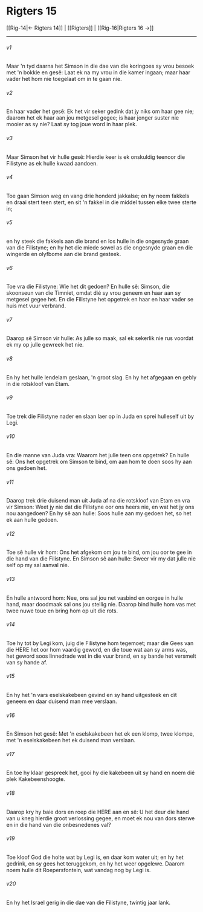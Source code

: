 # Rigters 15

[[Rig-14|← Rigters 14]] | [[Rigters]] | [[Rig-16|Rigters 16 →]]
***

###### v1
Maar 'n tyd daarna het Simson in die dae van die koringoes sy vrou besoek met 'n bokkie en gesê: Laat ek na my vrou in die kamer ingaan; maar haar vader het hom nie toegelaat om in te gaan nie. 
###### v2
En haar vader het gesê: Ek het vir seker gedink dat jy niks om haar gee nie; daarom het ek haar aan jou metgesel gegee; is haar jonger suster nie mooier as sy nie? Laat sy tog joue word in haar plek. 
###### v3
Maar Simson het vir hulle gesê: Hierdie keer is ek onskuldig teenoor die Filistyne as ek hulle kwaad aandoen. 
###### v4
Toe gaan Simson weg en vang drie honderd jakkalse; en hy neem fakkels en draai stert teen stert, en sit 'n fakkel in die middel tussen elke twee sterte in; 
###### v5
en hy steek die fakkels aan die brand en los hulle in die ongesnyde graan van die Filistyne; en hy het die miede sowel as die ongesnyde graan en die wingerde en olyfbome aan die brand gesteek. 
###### v6
Toe vra die Filistyne: Wie het dit gedoen? En hulle sê: Simson, die skoonseun van die Timniet, omdat dié sy vrou geneem en haar aan sy metgesel gegee het. En die Filistyne het opgetrek en haar en haar vader se huis met vuur verbrand. 
###### v7
Daarop sê Simson vir hulle: As julle so maak, sal ek sekerlik nie rus voordat ek my op julle gewreek het nie. 
###### v8
En hy het hulle lendelam geslaan, 'n groot slag. En hy het afgegaan en gebly in die rotskloof van Etam. 
###### v9
Toe trek die Filistyne nader en slaan laer op in Juda en sprei hulleself uit by Legi. 
###### v10
En die manne van Juda vra: Waarom het julle teen ons opgetrek? En hulle sê: Ons het opgetrek om Simson te bind, om aan hom te doen soos hy aan ons gedoen het. 
###### v11
Daarop trek drie duisend man uit Juda af na die rotskloof van Etam en vra vir Simson: Weet jy nie dat die Filistyne oor ons heers nie, en wat het jy ons nou aangedoen? En hy sê aan hulle: Soos hulle aan my gedoen het, so het ek aan hulle gedoen. 
###### v12
Toe sê hulle vir hom: Ons het afgekom om jou te bind, om jou oor te gee in die hand van die Filistyne. En Simson sê aan hulle: Sweer vir my dat julle nie self op my sal aanval nie. 
###### v13
En hulle antwoord hom: Nee, ons sal jou net vasbind en oorgee in hulle hand, maar doodmaak sal ons jou stellig nie. Daarop bind hulle hom vas met twee nuwe toue en bring hom op uit die rots. 
###### v14
Toe hy tot by Legi kom, juig die Filistyne hom tegemoet; maar die Gees van die HERE het oor hom vaardig geword, en die toue wat aan sy arms was, het geword soos linnedrade wat in die vuur brand, en sy bande het versmelt van sy hande af. 
###### v15
En hy het 'n vars eselskakebeen gevind en sy hand uitgesteek en dit geneem en daar duisend man mee verslaan. 
###### v16
En Simson het gesê: Met 'n eselskakebeen het ek een klomp, twee klompe, met 'n eselskakebeen het ek duisend man verslaan. 
###### v17
En toe hy klaar gespreek het, gooi hy die kakebeen uit sy hand en noem dié plek Kakebeenshoogte. 
###### v18
Daarop kry hy baie dors en roep die HERE aan en sê: U het deur die hand van u kneg hierdie groot verlossing gegee, en moet ek nou van dors sterwe en in die hand van die onbesnedenes val? 
###### v19
Toe kloof God die holte wat by Legi is, en daar kom water uit; en hy het gedrink, en sy gees het teruggekom, en hy het weer opgelewe. Daarom noem hulle dit Roepersfontein, wat vandag nog by Legi is. 
###### v20
En hy het Israel gerig in die dae van die Filistyne, twintig jaar lank. 
